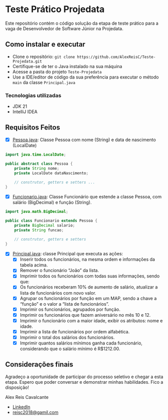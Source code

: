 # Teste Prático Projedata
Este repositório contém o código solução da etapa de teste prático para a vaga de Desenvolvedor de Software Júnior na Projedata.

## Como instalar e executar
- Clone o repositório: `git clone https://github.com/AlexReisC/Teste-Projedata.git`
- Certifique-se de ter o Java instalado na sua máquina
- Acesse a pasta do projeto `Teste-Projedata`
- Use a IDE/editor de código da sua preferência para executar o método `main` da classe `Principal.java`

### Tecnologias utilizadas
- JDK 21
- IntelliJ IDEA

## Requisitos Feitos
- [x] [Pessoa.java](src/Pessoa.java): Classe Pessoa com nome (String) e data de nascimento (LocalDate)
```java
import java.time.LocalDate;

public abstract class Pessoa {
    private String nome;
    private LocalDate dataNascimento;
    
    // construtor, getters e setters ...
}
```

- [x] [Funcionario.java](src/Funcionario.java): Classe Funcionário que estende a classe Pessoa, com salário (BigDecimal) e função (String).
```java
import java.math.BigDecimal;

public class Funcionario extends Pessoa {
    private BigDecimal salario;
    private String funcao;
    
    // construtor, getters e setters
}
```

- [x] [Principal.java](src/Principal.java): classe Principal que executa as ações:
  - [x] Inserir todos os funcionários, na mesma ordem e informações da tabela acima. 
  - [x] Remover o funcionário “João” da lista.
  - [x] Imprimir todos os funcionários com todas suas informações, sendo que:
  - [x] Os funcionários receberam 10% de aumento de salário, atualizar a lista de funcionários com novo valor.
  - [x] Agrupar os funcionários por função em um MAP, sendo a chave a “função” e o valor a “lista de funcionários”.
  - [x] Imprimir os funcionários, agrupados por função.
  - [x] Imprimir os funcionários que fazem aniversário no mês 10 e 12.
  - [x] Imprimir o funcionário com a maior idade, exibir os atributos: nome e idade.
  - [x] Imprimir a lista de funcionários por ordem alfabética.
  - [x] Imprimir o total dos salários dos funcionários.
  - [x] Imprimir quantos salários mínimos ganha cada funcionário, considerando que o salário mínimo é R$1212.00.

## Considerações finais
Agradeço a oportunidade de participar do processo seletivo e chegar a esta etapa. Espero que poder conversar e demonstrar minhas habilidades. Fico a disposição!

Alex Reis Cavalcante 
- [LinkedIn](https://linkedin.com/in/alex-reis-cavalcante) 
- [reisc2018@gamil.com](reisc2018@gmail.com)